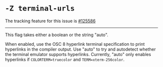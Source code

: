 # `-Z terminal-urls`

The tracking feature for this issue is [#125586]

[#125586]: https://github.com/rust-lang/rust/issues/125586

---

This flag takes either a boolean or the string "auto".

When enabled, use the OSC 8 hyperlink terminal specification to print hyperlinks in the compiler output.
Use "auto" to try and autodetect whether the terminal emulator supports hyperlinks.
Currently, "auto" only enables hyperlinks if `COLORTERM=truecolor` and `TERM=xterm-256color`.
